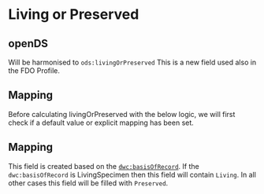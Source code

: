 # Living or Preserved

## openDS
Will be harmonised to `ods:livingOrPreserved`
This is a new field used also in the FDO Profile.

## Mapping
Before calculating livingOrPreserved with the below logic, we will first check if a default value or explicit mapping has been set.

## Mapping
This field is created based on the [`dwc:basisOfRecord`](./basisOfRecord.md).
If the `dwc:basisOfRecord` is LivingSpecimen then this field will contain `Living`.
In all other cases this field will be filled with `Preserved`.